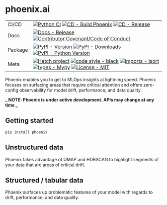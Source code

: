 # phoenix.ai


<div align="center">

| | |
| --- | --- |
| CI/CD | [![Python CI](https://github.com/Arize-ai/phoenix/actions/workflows/python-CI.yml/badge.svg)](https://github.com/Arize-ai/phoenix/actions/workflows/python-CI.yml)  [![CD - Build Phoenix]()]() [![CD - Release]()]() |
| Docs | [![Docs - Release]()]() [![Contributor Covenant/Code of Conduct]()]() |
| Package | [![PyPI - Version]()]() [![PyPI - Downloads]()]() [![PyPI - Python Version]()]() |
| Meta | [![Hatch project](https://img.shields.io/badge/%F0%9F%A5%9A-Hatch-4051b5.svg)](https://github.com/pypa/hatch) [![code style - black](https://img.shields.io/badge/code%20style-black-000000.svg)](https://github.com/psf/black) [![imports - isort](https://img.shields.io/badge/imports-isort-ef8336.svg)](https://github.com/pycqa/isort) [![types - Mypy](https://img.shields.io/badge/types-Mypy-blue.svg)](https://github.com/python/mypy)  [![License - MIT](https://img.shields.io/badge/license-MIT-9400d3.svg)](https://spdx.org/licenses/)|

</div>

Phoenix enables you to get to MLOps insights at lightning speed. Phoenix focuses on surfacing areas that require critical attention and offers zero-config observability for model drift, performance, and data quality.

**_ NOTE: Phoenix is under active development. APIs may change at any time _**

## Getting started

```shell
pip install phoenix
```

## Unstructured data

Phoenix takes advantage of UMAP and HDBSCAN to highlight segments of your data that are areas of critical drift.

## Structured / tabular data

Phoenix surfaces up problematic features of your model with regards to drift, performance, and data quality.
